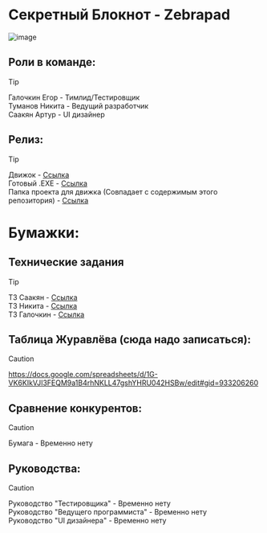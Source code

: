 # Секретный Блокнот - Zebrapad
![image](https://github.com/galochkinev/notepad/assets/157801003/1b59dd68-7f61-4aee-92da-931e2a326f2e)

## Роли в команде:

>[!TIP]
>Галочкин Егор - Тимлид/Тестировщик          
>Туманов Никита - Ведущий разработчик            
>Саакян Артур - UI дизайнер             

## Релиз:
>[!TIP]
>Движок - [Ссылка](https://disk.yandex.ru/d/_527EYCcj3WPlQ)             
>Готовый .EXE - [Ссылка](https://disk.yandex.ru/d/Yz86RTw6-y3H0A)                
>Папка проекта для движка (Совпадает с содержимым этого репозитория) - [Ссылка](https://disk.yandex.ru/d/Yxpw89rUCv7REg)               

# Бумажки:

## Технические задания

>[!TIP]
>ТЗ Саакян - [Ссылка](https://disk.yandex.ru/i/XCZiyu-AaswEhQ)           
>ТЗ Никита - [Ссылка](https://disk.yandex.ru/i/bU8voe7V2WySFQ)             
>ТЗ Галочкин - [Ссылка](https://disk.yandex.ru/i/RpOeCieaj9MgjA)             

## Таблица Журавлёва (сюда надо записаться):
>[!CAUTION]
>https://docs.google.com/spreadsheets/d/1G-VK6KIkVJI3FEQM9a1B4rhNKLL47gshYHRU042HSBw/edit#gid=933206260

## Сравнение конкурентов:
>[!CAUTION]
>Бумага - Временно нету            

## Руководства:
>[!CAUTION]
>Руководство "Тестировщика" - Временно нету              
>Руководство "Ведущего программиста" - Временно нету               
>Руководство "UI дизайнера" - Временно нету               

